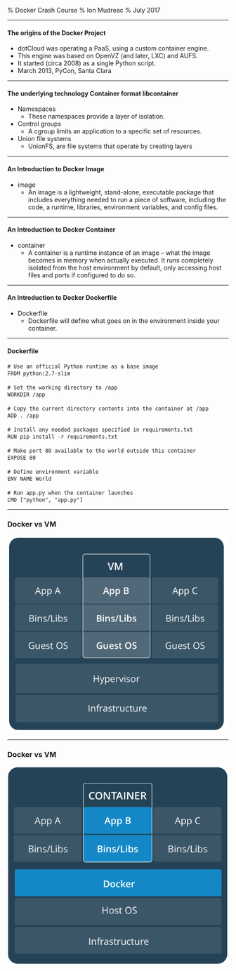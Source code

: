 % Docker Crash Course
% Ion Mudreac
% July 2017

---

#### The origins of the Docker Project

* dotCloud was operating a PaaS, using a custom container engine.
* This engine was based on OpenVZ (and later, LXC) and AUFS.
* It started (circa 2008) as a single Python script.
* March 2013, PyCon, Santa Clara

---

#### The underlying technology Container format libcontainer

* Namespaces
    * These namespaces provide a layer of isolation.
* Control groups
    * A cgroup limits an application to a specific set of resources.
* Union file systems
    * UnionFS, are file systems that operate by creating layers

---

#### An Introduction to Docker Image

* image
    * An image is a lightweight, stand-alone, executable package that includes everything needed to run a piece of software, including the code, a runtime, libraries, environment variables, and config files.

---

#### An Introduction to Docker Container

* container
    * A container is a runtime instance of an image – what the image becomes in memory when actually executed. It runs completely isolated from the host environment by default, only accessing host files and ports if configured to do so.

---

#### An Introduction to Docker Dockerfile

* Dockerfile
    * Dockerfile will define what goes on in the environment inside your container.

---

#### Dockerfile

```
# Use an official Python runtime as a base image
FROM python:2.7-slim

# Set the working directory to /app
WORKDIR /app

# Copy the current directory contents into the container at /app
ADD . /app

# Install any needed packages specified in requirements.txt
RUN pip install -r requirements.txt

# Make port 80 available to the world outside this container
EXPOSE 80

# Define environment variable
ENV NAME World

# Run app.py when the container launches
CMD ["python", "app.py"]
```


---

### Docker vs VM


![](Images/VM.PNG)


---

### Docker vs VM


![](Images/Docker.PNG)

